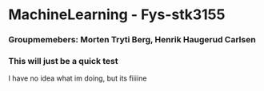 # MachineLearning - Fys-stk3155

### Groupmemebers: Morten Tryti Berg, Henrik Haugerud Carlsen

### This will just be a quick test
I have no idea what im doing, but its fiiiine
